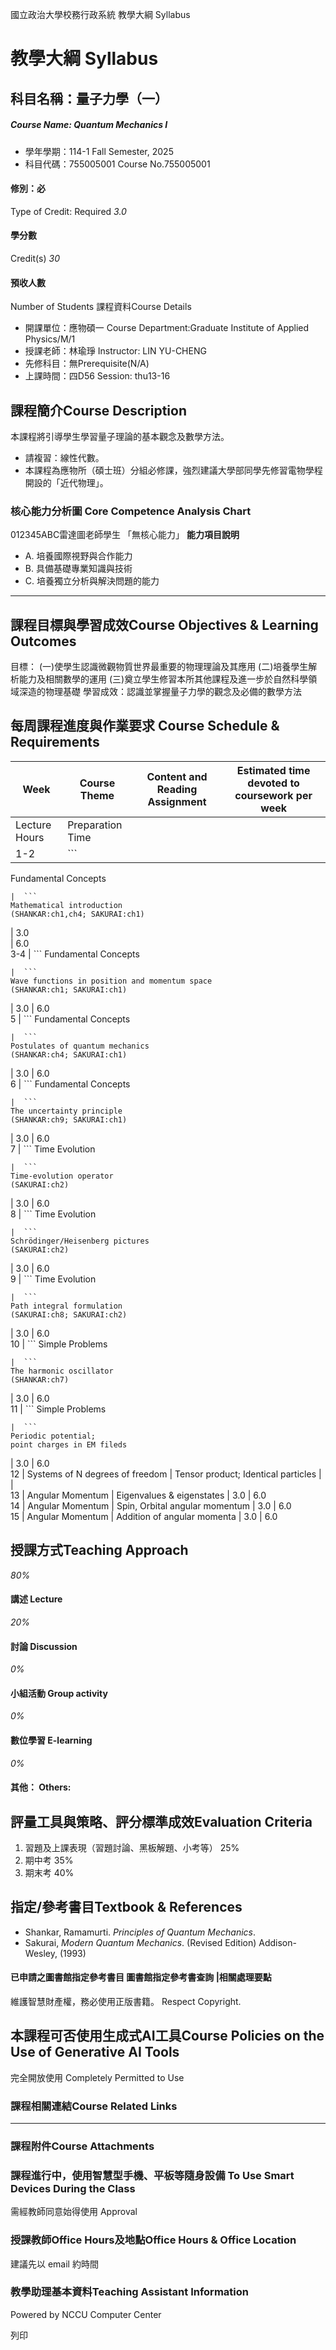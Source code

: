 國立政治大學校務行政系統 教學大綱 Syllabus
# 教學大綱 Syllabus
##  科目名稱：量子力學（一） 
#####  Course Name: Quantum Mechanics I
  * 學年學期：114-1 Fall Semester, 2025 
  * 科目代碼：755005001 Course No.755005001


#### 修別：必
Type of Credit: Required 
_3.0_
#### 學分數
Credit(s)
_30_
#### 預收人數
Number of Students
課程資料Course Details
  * 開課單位：應物碩一 Course Department:Graduate Institute of Applied Physics/M/1 
  * 授課老師：林瑜琤 Instructor: LIN YU-CHENG 
  * 先修科目：無Prerequisite(N/A)
  * 上課時間：四D56 Session: thu13-16


##  課程簡介Course Description
本課程將引導學生學習量子理論的基本觀念及數學方法。
  * 請複習：線性代數。
  * 本課程為應物所（碩士班）分組必修課，強烈建議大學部同學先修習電物學程開設的「近代物理」。


###  核心能力分析圖 Core Competence Analysis Chart
012345ABC雷達圖老師學生
「無核心能力」 
**能力項目說明**
  * A. 培養國際視野與合作能力
  * B. 具備基礎專業知識與技術
  * C. 培養獨立分析與解決問題的能力


* * *
##  課程目標與學習成效Course Objectives & Learning Outcomes 
目標：
(一)使學生認識微觀物質世界最重要的物理理論及其應用
(二)培養學生解析能力及相關數學的運用
(三)奠立學生修習本所其他課程及進一步於自然科學領域深造的物理基礎
學習成效：認識並掌握量子力學的觀念及必備的數學方法
##  每周課程進度與作業要求 Course Schedule & Requirements
Week |  Course Theme |  Content and Reading Assignment | Estimated time devoted to coursework per week  
---|---|---|---  
Lecture Hours | Preparation Time  
1-2 |  ```
Fundamental Concepts
```
|  ```
Mathematical introduction
(SHANKAR:ch1,ch4; SAKURAI:ch1)

```
|  3.0  
|  6.0  
3-4 |  ```
Fundamental Concepts
```
|  ```
Wave functions in position and momentum space
(SHANKAR:ch1; SAKURAI:ch1)

```
|  3.0 |  6.0  
5 |  ```
Fundamental Concepts
```
|  ```
Postulates of quantum mechanics
(SHANKAR:ch4; SAKURAI:ch1)
```
|  3.0 |  6.0  
6 |  ```
Fundamental Concepts
```
|  ```
The uncertainty principle
(SHANKAR:ch9; SAKURAI:ch1)
```
|  3.0 |  6.0  
7 |  ```
Time Evolution
```
|  ```
Time-evolution operator
(SAKURAI:ch2)
```
|  3.0 |  6.0  
8 |  ```
Time Evolution
```
|  ```
Schrödinger/Heisenberg pictures
(SAKURAI:ch2)
```
|  3.0 |  6.0  
9 |  ```
Time Evolution
```
|  ```
Path integral formulation
(SAKURAI:ch8; SAKURAI:ch2)
```
|  3.0 |  6.0  
10 |  ```
Simple Problems 
```
|  ```
The harmonic oscillator
(SHANKAR:ch7)

```
|  3.0 |  6.0  
11 |  ```
Simple Problems 
```
|  ```
Periodic potential;
point charges in EM fileds

```
|  3.0 |  6.0  
12 | Systems of N degrees of freedom |  Tensor product; Identical particles |  |   
13 |  Angular Momentum |  Eigenvalues & eigenstates |  3.0 |  6.0  
14 |  Angular Momentum |  Spin, Orbital angular momentum |  3.0 |  6.0  
15 |  Angular Momentum |  Addition of angular momenta | 3.0 | 6.0  
##  授課方式Teaching Approach
_80%_
####  講述 Lecture
_20%_
####  討論 Discussion
_0%_
####  小組活動 Group activity
_0%_
####  數位學習 E-learning
_0%_
####  其他： Others:
##  評量工具與策略、評分標準成效Evaluation Criteria
  1. 習題及上課表現（習題討論、黑板解題、小考等） 25%
  2. 期中考 35% 
  3. 期末考 40% 


##  指定/參考書目Textbook & References
  * Shankar, Ramamurti.  _Principles of Quantum Mechanics_. 
  * Sakurai, _Modern_  _Quantum Mechanics_. (Revised Edition) Addison-Wesley, (1993)


####  已申請之圖書館指定參考書目  圖書館指定參考書查詢 |相關處理要點
維護智慧財產權，務必使用正版書籍。 Respect Copyright.
##  本課程可否使用生成式AI工具Course Policies on the Use of Generative AI Tools
完全開放使用 Completely Permitted to Use
###  課程相關連結Course Related Links
* * *
###  課程附件Course Attachments
###  課程進行中，使用智慧型手機、平板等隨身設備 To Use Smart Devices During the Class
需經教師同意始得使用  Approval
###  授課教師Office Hours及地點Office Hours & Office Location
建議先以 email 約時間 
###  教學助理基本資料Teaching Assistant Information
Powered by NCCU Computer Center
  
列印
